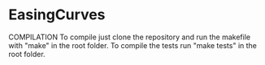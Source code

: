 # EasingCurves

COMPILATION
To compile just clone the repository and run the makefile with "make" in the root folder.
To compile the tests run "make tests" in the root folder.
